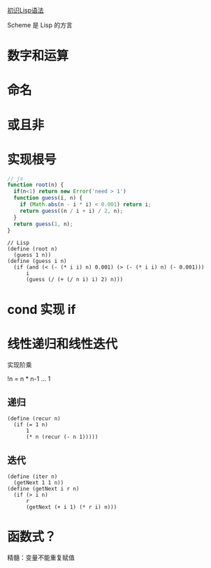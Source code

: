 [初识Lisp语法](http://www.xumenger.com/lisp-20170215/)

Scheme 是 Lisp 的方言

# 数字和运算

# 命名

# 或且非

# 实现根号

``` js
// js
function root(n) {
  if(n<1) return new Error('need > 1')
  function guess(i, n) {
    if (Math.abs(n - i * i) < 0.001) return i;
    return guess((n / i + i) / 2, n);
  }
  return guess(1, n);
}
```

``` Lisp
// Lisp
(define (root n)
  (guess 1 n))
(define (guess i n)
  (if (and (< (- (* i i) n) 0.001) (> (- (* i i) n) (- 0.001)))
      i
      (guess (/ (+ (/ n i) i) 2) n)))
```

# cond 实现 if

# 线性递归和线性迭代

实现阶乘

!n = n * n-1 ... 1

## 递归

```Lisp
(define (recur n)
  (if (= 1 n)
      1
      (* n (recur (- n 1)))))
```

## 迭代

```Lisp
(define (iter n)
  (getNext 1 1 n))
(define (getNext i r n)
  (if (> i n)
      r
      (getNext (+ i 1) (* r i) n)))
```

# 函数式？

精髓：变量不能重复赋值
